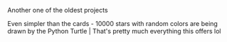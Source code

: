 Another one of the oldest projects

Even simpler than the cards - 10000 stars with random colors are being drawn by the Python Turtle |
That's pretty much everything this offers lol
